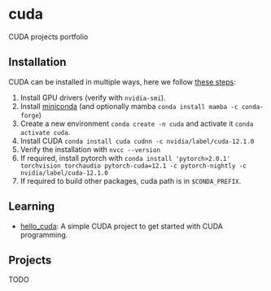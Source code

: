 # cuda

CUDA projects portfolio

## Installation

CUDA can be installed in multiple ways, here we follow [these steps](https://twitter.com/jeremyphoward/status/1697435241152127369):

1. Install GPU drivers (verify with `nvidia-smi`).
2. Install [miniconda](https://docs.anaconda.com/free/miniconda/miniconda-install/) (and optionally mamba `conda install mamba -c conda-forge`)
3. Create a new environment `conda create -n cuda` and activate it `conda activate cuda`.
4. Install CUDA `conda install cuda cudnn -c nvidia/label/cuda-12.1.0`
5. Verify the installation with `nvcc --version`
6. If required, install pytorch with `conda install 'pytorch>2.0.1' torchvision torchaudio pytorch-cuda=12.1 -c pytorch-nightly -c nvidia/label/cuda-12.1.0`
7. If required to build other packages, cuda path is in `$CONDA_PREFIX`.

## Learning

- [hello_cuda](hello_cuda/README.md): A simple CUDA project to get started with CUDA programming.

## Projects

TODO